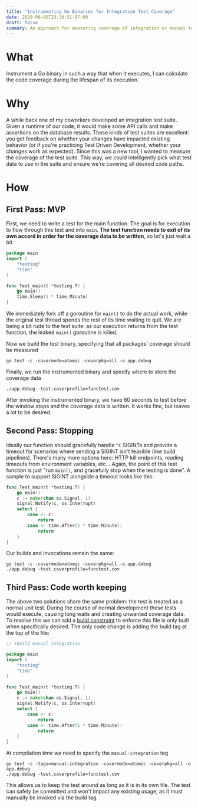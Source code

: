 ```yaml
---
title: "Instrumenting Go Binaries for Integration Test Coverage"
date: 2020-06-06T23:30:51-07:00
draft: false
summary: An approach for measuring coverage of integration or manual testing
---
```


# What
Instrument a Go binary in such a way that when it executes, I can calculate the code coverage during the lifespan of its execution.

# Why
A while back one of my coworkers developed an integration test suite. 
Given a runtime of our code, it would make some API calls and make assertions on the database results. 
These kinds of test suites are excellent: you get feedback on whether your changes have impacted existing behavior (or if you're practicing Test Driven Development, whether your changes work as expected).
Since this was a new tool, I wanted to measure the coverage of the test suite. 
This way, we could intelligently pick what test data to use in the suite and ensure we're covering all desired code paths.

# How


## First Pass: MVP
First, we need to write a test for the main function. 
The goal is for execution to flow through this test and into `main`.
**The test function needs to exit of its own accord in order for the coverage data to be written**, so let's just wait a bit. 
```go
package main
import (
    "testing"
    "time"
)

func Test_main(t *testing.T) {
    go main()
    time.Sleep(1 * time.Minute)
}
```
We immediately fork off a goroutine for `main()` to do the actual work, while the original test thread spends the rest of its time waiting to quit. 
We are being a bit rude to the test suite: as our execution returns from the test function, the leaked `main()` goroutine is killed.

Now we build the test binary, specifying that all packages' coverage should be measured
```shell script
go test -c -covermode=atomic -coverpkg=all -o app.debug
```
Finally, we run the instrumented binary and specify where to store the coverage data
```shell script
./app.debug -test.coverprofile=functest.cov
```
After invoking the instrumented binary, we have 60 seconds to test before the window stops and the coverage data is written. 
It works fine, but leaves a lot to be desired.

## Second Pass: Stopping
Ideally our function should gracefully handle `^C` SIGINTs and provide a timeout for scenarios where sending a SIGINT isn't feasible (like build pipelines). 
There's many more options here: HTTP kill endpoints, reading timeouts from environment variables, etc...
Again, the point of this test function is just "run `main()`, and gracefully stop when the testing is done".
A sample to support SIGINT alongside a timeout looks like this:
```go
func Test_main(t *testing.T) {
    go main()
    c := make(chan os.Signal, 1)
    signal.Notify(c, os.Interrupt)
    select {
        case <- c:
            return
        case <- time.After(1 * time.Minute):
            return
    }
}
```
Our builds and invocations remain the same:
```shell script
go test -c -covermode=atomic -coverpkg=all -o app.debug
./app.debug -test.coverprofile=functest.cov
```

## Third Pass: Code worth keeping
The above two solutions share the same problem: the test is treated as a normal unit test.
During the course of normal development these tests would execute, causing long waits and creating unwanted coverage data. 
To resolve this we can add a [build constraint][build constraint] to enforce this file is only built when specifically desired.
The only code change is adding the build tag at the top of the file:
```go
// +build manual-integration

package main
import (
    "testing"
    "time"
)

func Test_main(t *testing.T) {
    go main()
    c := make(chan os.Signal, 1)
    signal.Notify(c, os.Interrupt)
    select {
        case <- c:
            return
        case <- time.After(1 * time.Minute):
            return
    }
}
```
At compilation time we need to specify the `manual-integration` tag
```shell script
go test -c -tags=manual-integration -covermode=atomic -coverpkg=all -o app.debug
./app.debug -test.coverprofile=functest.cov
```
This allows us to keep the test around as long as it is in its own file.
The test can safely be committed and won't impact any existing usage, as it must manually be invoked via the build tag.

[build constraint]:https://golang.org/pkg/go/build/#hdr-Build_Constraints